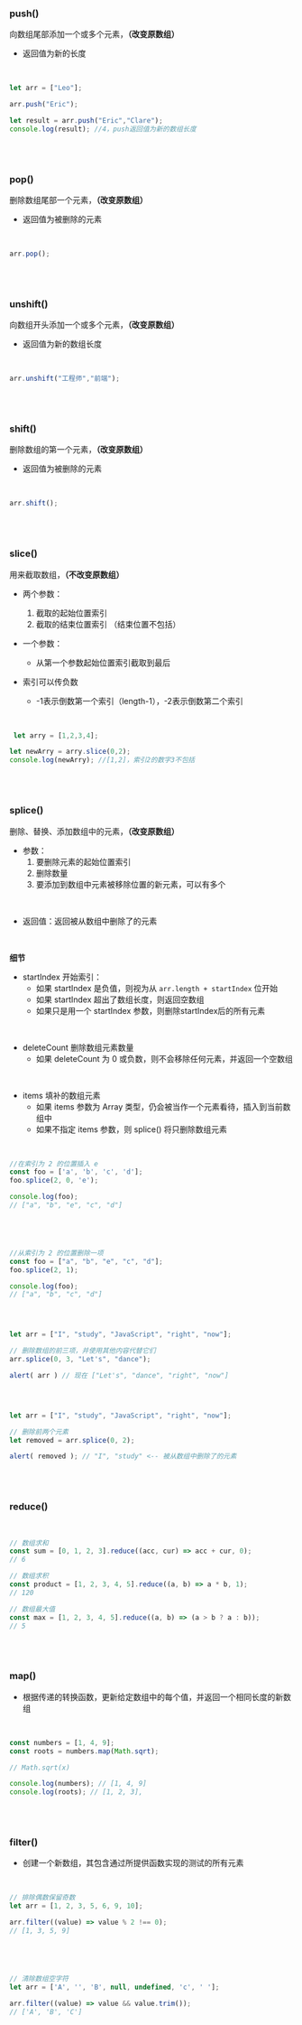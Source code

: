 ### push()

向数组尾部添加一个或多个元素，**（改变原数组）**

- 返回值为新的长度


<br>

```javascript
let arr = ["Leo"];

arr.push("Eric");

let result = arr.push("Eric","Clare");
console.log(result); //4，push返回值为新的数组长度
```


<br>

<br>


### pop()

删除数组尾部一个元素，**（改变原数组）**

- 返回值为被删除的元素


<br>

```javascript
arr.pop();
```

<br>

<br>


### unshift()

向数组开头添加一个或多个元素，**（改变原数组）**

- 返回值为新的数组长度

<br>

```javascript
arr.unshift("工程师","前端");
```

<br>

<br>


### shift()

删除数组的第一个元素，**（改变原数组）**

- 返回值为被删除的元素


<br>

```javascript
arr.shift();
```

<br>

<br>

### slice()

用来截取数组，**（不改变原数组）**

- 两个参数：
  1. 截取的起始位置索引
  2. 截取的结束位置索引 （结束位置不包括）

- 一个参数：
    - 从第一个参数起始位置索引截取到最后

- 索引可以传负数
  - -1表示倒数第一个索引（length-1），-2表示倒数第二个索引



<br>

```javascript
 let arry = [1,2,3,4];

let newArry = arry.slice(0,2);
console.log(newArry); //[1,2]，索引2的数字3不包括
```

<br>

<br>

### splice()

删除、替换、添加数组中的元素，**（改变原数组）**

- 参数：
    1. 要删除元素的起始位置索引
    2. 删除数量
    3. 要添加到数组中元素被移除位置的新元素，可以有多个

<br>

- 返回值：返回被从数组中删除了的元素

<br>

**细节**

- startIndex 开始索引：
  - 如果 startIndex 是负值，则视为从 ```arr.length + startIndex``` 位开始
  - 如果 startIndex 超出了数组长度，则返回空数组
  - 如果只是用一个 startIndex 参数，则删除startIndex后的所有元素

<br>

- deleteCount 删除数组元素数量
    - 如果 deleteCount 为 0 或负数，则不会移除任何元素，并返回一个空数组

<br>

- items 填补的数组元素
    - 如果 items 参数为 Array 类型，仍会被当作一个元素看待，插入到当前数组中
    - 如果不指定 items 参数，则 splice() 将只删除数组元素


<br>


```javascript
//在索引为 2 的位置插入 e
const foo = ['a', 'b', 'c', 'd'];
foo.splice(2, 0, 'e');

console.log(foo);
// ["a", "b", "e", "c", "d"]





//从索引为 2 的位置删除一项
const foo = ["a", "b", "e", "c", "d"];
foo.splice(2, 1);

console.log(foo);
// ["a", "b", "c", "d"]




let arr = ["I", "study", "JavaScript", "right", "now"];

// 删除数组的前三项，并使用其他内容代替它们
arr.splice(0, 3, "Let's", "dance");

alert( arr ) // 现在 ["Let's", "dance", "right", "now"]




let arr = ["I", "study", "JavaScript", "right", "now"];

// 删除前两个元素
let removed = arr.splice(0, 2);

alert( removed ); // "I", "study" <-- 被从数组中删除了的元素
```

<br>

<br>

### reduce()

<br>

```javascript
// 数组求和
const sum = [0, 1, 2, 3].reduce((acc, cur) => acc + cur, 0);
// 6

// 数组求积
const product = [1, 2, 3, 4, 5].reduce((a, b) => a * b, 1);
// 120

// 数组最大值
const max = [1, 2, 3, 4, 5].reduce((a, b) => (a > b ? a : b));
// 5
```


<br>


<br>



### map()

- 根据传递的转换函数，更新给定数组中的每个值，并返回一个相同长度的新数组

<br>

```javascript
const numbers = [1, 4, 9];
const roots = numbers.map(Math.sqrt);

// Math.sqrt(x)

console.log(numbers); // [1, 4, 9]
console.log(roots); // [1, 2, 3],
```


<br>

<br>

### filter()

- 创建一个新数组，其包含通过所提供函数实现的测试的所有元素

<br>

```javascript
// 排除偶数保留奇数
let arr = [1, 2, 3, 5, 6, 9, 10];

arr.filter((value) => value % 2 !== 0);
// [1, 3, 5, 9]





// 清除数组空字符
let arr = ['A', '', 'B', null, undefined, 'c', ' '];

arr.filter((value) => value && value.trim());
// ['A', 'B', 'C']
```
